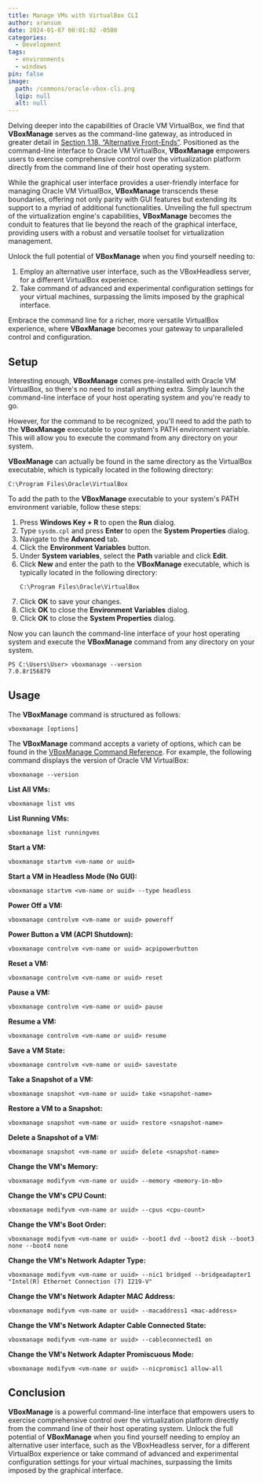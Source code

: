 ```yaml
---
title: Manage VMs with VirtualBox CLI
author: xransum
date: 2024-01-07 00:01:02 -0500
categories:
  - Development
tags:
  - environments
  - windows
pin: false
image:
  path: /commons/oracle-vbox-cli.png
  lqip: null
  alt: null
---
```



Delving deeper into the capabilities of Oracle VM VirtualBox, we find that **VBoxManage** serves as the command-line gateway, as introduced in greater detail in [Section 1.18, “Alternative Front-Ends”](https://www.virtualbox.org/manual/ch01.html#frontends "1.18. Alternative Front-Ends"). Positioned as the command-line interface to Oracle VM VirtualBox, **VBoxManage** empowers users to exercise comprehensive control over the virtualization platform directly from the command line of their host operating system.

While the graphical user interface provides a user-friendly interface for managing Oracle VM VirtualBox, **VBoxManage** transcends these boundaries, offering not only parity with GUI features but extending its support to a myriad of additional functionalities. Unveiling the full spectrum of the virtualization engine's capabilities, **VBoxManage** becomes the conduit to features that lie beyond the reach of the graphical interface, providing users with a robust and versatile toolset for virtualization management.

Unlock the full potential of **VBoxManage** when you find yourself needing to:

1. Employ an alternative user interface, such as the VBoxHeadless server, for a different VirtualBox experience.
2. Take command of advanced and experimental configuration settings for your virtual machines, surpassing the limits imposed by the graphical interface.

Embrace the command line for a richer, more versatile VirtualBox experience, where **VBoxManage** becomes your gateway to unparalleled control and configuration.

## Setup

Interesting enough, **VBoxManage** comes pre-installed with Oracle VM VirtualBox, so there's no need to install anything extra. Simply launch the command-line interface of your host operating system and you're ready to go.

However, for the command to be recognized, you'll need to add the path to the **VBoxManage** executable to your system's PATH environment variable. This will allow you to execute the command from any directory on your system.

**VBoxManage** can actually be found in the same directory as the VirtualBox executable, which is typically located in the following directory:
```
C:\Program Files\Oracle\VirtualBox
```

To add the path to the **VBoxManage** executable to your system's PATH environment variable, follow these steps:

1. Press **Windows Key + R** to open the **Run** dialog.
2. Type `sysdm.cpl` and press **Enter** to open the **System Properties** dialog.
3. Navigate to the **Advanced** tab.
4. Click the **Environment Variables** button.
5. Under **System variables**, select the **Path** variable and click **Edit**.
6. Click **New** and enter the path to the **VBoxManage** executable, which is typically located in the following directory:
    ```
    C:\Program Files\Oracle\VirtualBox
    ```
7. Click **OK** to save your changes.
8. Click **OK** to close the **Environment Variables** dialog.
9. Click **OK** to close the **System Properties** dialog.

Now you can launch the command-line interface of your host operating system and execute the **VBoxManage** command from any directory on your system.

```
PS C:\Users\User> vboxmanage --version
7.0.8r156879
```


## Usage

The **VBoxManage** command is structured as follows:

```
vboxmanage [options]
```

The **VBoxManage** command accepts a variety of options, which can be found in the [VBoxManage Command Reference](https://www.virtualbox.org/manual/ch08.html "8. VBoxManage Reference"). For example, the following command displays the version of Oracle VM VirtualBox:
```
vboxmanage --version
```

**List All VMs:**
```
vboxmanage list vms
```

**List Running VMs:**
```
vboxmanage list runningvms
```

**Start a VM:**
```
vboxmanage startvm <vm-name or uuid>
```

**Start a VM in Headless Mode (No GUI):**
```
vboxmanage startvm <vm-name or uuid> --type headless
```

**Power Off a VM:**
```
vboxmanage controlvm <vm-name or uuid> poweroff
```

**Power Button a VM (ACPI Shutdown):**
```
vboxmanage controlvm <vm-name or uuid> acpipowerbutton
```

**Reset a VM:**
```
vboxmanage controlvm <vm-name or uuid> reset
```

**Pause a VM:**
```
vboxmanage controlvm <vm-name or uuid> pause
```

**Resume a VM:**
```
vboxmanage controlvm <vm-name or uuid> resume
```

**Save a VM State:**
```
vboxmanage controlvm <vm-name or uuid> savestate
```

**Take a Snapshot of a VM:**
```
vboxmanage snapshot <vm-name or uuid> take <snapshot-name>
```

**Restore a VM to a Snapshot:**
```
vboxmanage snapshot <vm-name or uuid> restore <snapshot-name>
```

**Delete a Snapshot of a VM:**
```
vboxmanage snapshot <vm-name or uuid> delete <snapshot-name>
```

**Change the VM's Memory:**
```
vboxmanage modifyvm <vm-name or uuid> --memory <memory-in-mb>
```

**Change the VM's CPU Count:**
```
vboxmanage modifyvm <vm-name or uuid> --cpus <cpu-count>
```

**Change the VM's Boot Order:**
```
vboxmanage modifyvm <vm-name or uuid> --boot1 dvd --boot2 disk --boot3 none --boot4 none
```

**Change the VM's Network Adapter Type:**
```
vboxmanage modifyvm <vm-name or uuid> --nic1 bridged --bridgeadapter1 "Intel(R) Ethernet Connection (7) I219-V"
```

**Change the VM's Network Adapter MAC Address:**
```
vboxmanage modifyvm <vm-name or uuid> --macaddress1 <mac-address>
```

**Change the VM's Network Adapter Cable Connected State:**
```
vboxmanage modifyvm <vm-name or uuid> --cableconnected1 on
```

**Change the VM's Network Adapter Promiscuous Mode:**
```
vboxmanage modifyvm <vm-name or uuid> --nicpromisc1 allow-all
```


## Conclusion

**VBoxManage** is a powerful command-line interface that empowers users to exercise comprehensive control over the virtualization platform directly from the command line of their host operating system. Unlock the full potential of **VBoxManage** when you find yourself needing to employ an alternative user interface, such as the VBoxHeadless server, for a different VirtualBox experience or take command of advanced and experimental configuration settings for your virtual machines, surpassing the limits imposed by the graphical interface.